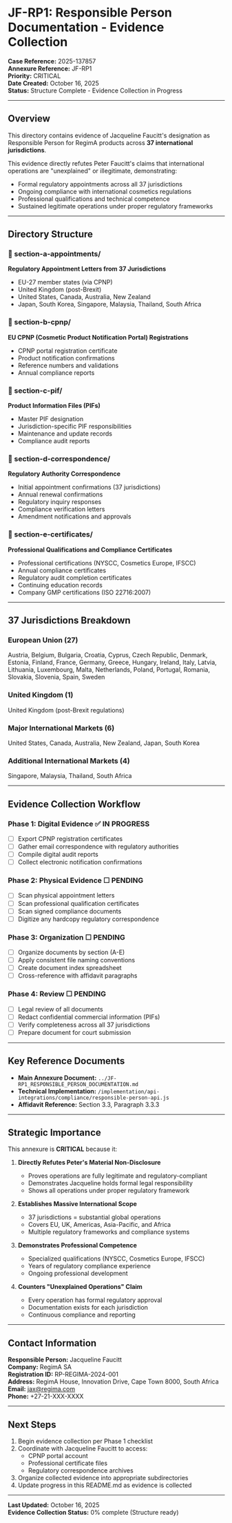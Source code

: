 # JF-RP1: Responsible Person Documentation - Evidence Collection

**Case Reference:** 2025-137857  
**Annexure Reference:** JF-RP1  
**Priority:** CRITICAL  
**Date Created:** October 16, 2025  
**Status:** Structure Complete - Evidence Collection in Progress  

---

## Overview

This directory contains evidence of Jacqueline Faucitt's designation as Responsible Person for RegimA products across **37 international jurisdictions**.

This evidence directly refutes Peter Faucitt's claims that international operations are "unexplained" or illegitimate, demonstrating:
- Formal regulatory appointments across all 37 jurisdictions
- Ongoing compliance with international cosmetics regulations
- Professional qualifications and technical competence
- Sustained legitimate operations under proper regulatory frameworks

---

## Directory Structure

### 📁 section-a-appointments/
**Regulatory Appointment Letters from 37 Jurisdictions**
- EU-27 member states (via CPNP)
- United Kingdom (post-Brexit)
- United States, Canada, Australia, New Zealand
- Japan, South Korea, Singapore, Malaysia, Thailand, South Africa

### 📁 section-b-cpnp/
**EU CPNP (Cosmetic Product Notification Portal) Registrations**
- CPNP portal registration certificate
- Product notification confirmations
- Reference numbers and validations
- Annual compliance reports

### 📁 section-c-pif/
**Product Information Files (PIFs)**
- Master PIF designation
- Jurisdiction-specific PIF responsibilities
- Maintenance and update records
- Compliance audit reports

### 📁 section-d-correspondence/
**Regulatory Authority Correspondence**
- Initial appointment confirmations (37 jurisdictions)
- Annual renewal confirmations
- Regulatory inquiry responses
- Compliance verification letters
- Amendment notifications and approvals

### 📁 section-e-certificates/
**Professional Qualifications and Compliance Certificates**
- Professional certifications (NYSCC, Cosmetics Europe, IFSCC)
- Annual compliance certificates
- Regulatory audit completion certificates
- Continuing education records
- Company GMP certifications (ISO 22716:2007)

---

## 37 Jurisdictions Breakdown

### European Union (27)
Austria, Belgium, Bulgaria, Croatia, Cyprus, Czech Republic, Denmark, Estonia, Finland, France, Germany, Greece, Hungary, Ireland, Italy, Latvia, Lithuania, Luxembourg, Malta, Netherlands, Poland, Portugal, Romania, Slovakia, Slovenia, Spain, Sweden

### United Kingdom (1)
United Kingdom (post-Brexit regulations)

### Major International Markets (6)
United States, Canada, Australia, New Zealand, Japan, South Korea

### Additional International Markets (4)
Singapore, Malaysia, Thailand, South Africa

---

## Evidence Collection Workflow

### Phase 1: Digital Evidence ✅ IN PROGRESS
- [ ] Export CPNP registration certificates
- [ ] Gather email correspondence with regulatory authorities
- [ ] Compile digital audit reports
- [ ] Collect electronic notification confirmations

### Phase 2: Physical Evidence ☐ PENDING
- [ ] Scan physical appointment letters
- [ ] Scan professional qualification certificates
- [ ] Scan signed compliance documents
- [ ] Digitize any hardcopy regulatory correspondence

### Phase 3: Organization ☐ PENDING
- [ ] Organize documents by section (A-E)
- [ ] Apply consistent file naming conventions
- [ ] Create document index spreadsheet
- [ ] Cross-reference with affidavit paragraphs

### Phase 4: Review ☐ PENDING
- [ ] Legal review of all documents
- [ ] Redact confidential commercial information (PIFs)
- [ ] Verify completeness across all 37 jurisdictions
- [ ] Prepare document for court submission

---

## Key Reference Documents

- **Main Annexure Document:** `../JF-RP1_RESPONSIBLE_PERSON_DOCUMENTATION.md`
- **Technical Implementation:** `/implementation/api-integrations/compliance/responsible-person-api.js`
- **Affidavit Reference:** Section 3.3, Paragraph 3.3.3

---

## Strategic Importance

This annexure is **CRITICAL** because it:

1. **Directly Refutes Peter's Material Non-Disclosure**
   - Proves operations are fully legitimate and regulatory-compliant
   - Demonstrates Jacqueline holds formal legal responsibility
   - Shows all operations under proper regulatory framework

2. **Establishes Massive International Scope**
   - 37 jurisdictions = substantial global operations
   - Covers EU, UK, Americas, Asia-Pacific, and Africa
   - Multiple regulatory frameworks and compliance systems

3. **Demonstrates Professional Competence**
   - Specialized qualifications (NYSCC, Cosmetics Europe, IFSCC)
   - Years of regulatory compliance experience
   - Ongoing professional development

4. **Counters "Unexplained Operations" Claim**
   - Every operation has formal regulatory approval
   - Documentation exists for each jurisdiction
   - Continuous compliance and reporting

---

## Contact Information

**Responsible Person:** Jacqueline Faucitt  
**Company:** RegimA SA  
**Registration ID:** RP-REGIMA-2024-001  
**Address:** RegimA House, Innovation Drive, Cape Town 8000, South Africa  
**Email:** jax@regima.com  
**Phone:** +27-21-XXX-XXXX

---

## Next Steps

1. Begin evidence collection per Phase 1 checklist
2. Coordinate with Jacqueline Faucitt to access:
   - CPNP portal account
   - Professional certificate files
   - Regulatory correspondence archives
3. Organize collected evidence into appropriate subdirectories
4. Update progress in this README.md as evidence is collected

---

**Last Updated:** October 16, 2025  
**Evidence Collection Status:** 0% complete (Structure ready)
